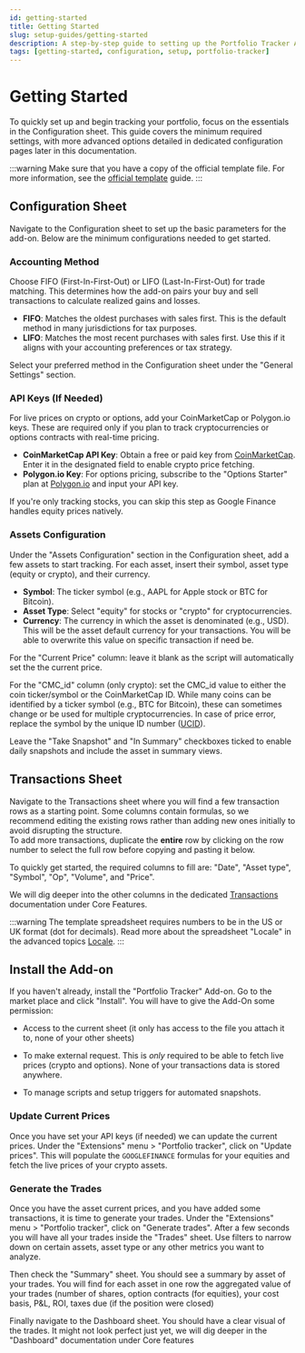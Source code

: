 ```yaml
---
id: getting-started
title: Getting Started
slug: setup-guides/getting-started
description: A step-by-step guide to setting up the Portfolio Tracker Add-on with minimum configuration to begin tracking your investments.
tags: [getting-started, configuration, setup, portfolio-tracker]
---
```


# Getting Started

To quickly set up and begin tracking your portfolio, focus on the essentials in the Configuration sheet. This guide covers the minimum required settings, with more advanced options detailed in dedicated configuration pages later in this documentation.

:::warning
Make sure that you have a copy of the official template file. For more information, see the [official template](/setup-guides/official-template) guide.
:::

## Configuration Sheet

Navigate to the Configuration sheet to set up the basic parameters for the add-on. Below are the minimum configurations needed to get started.

### Accounting Method

Choose FIFO (First-In-First-Out) or LIFO (Last-In-First-Out) for trade matching. This determines how the add-on pairs your buy and sell transactions to calculate realized gains and losses.

- **FIFO**: Matches the oldest purchases with sales first. This is the default method in many jurisdictions for tax purposes.
- **LIFO**: Matches the most recent purchases with sales first. Use this if it aligns with your accounting preferences or tax strategy.

Select your preferred method in the Configuration sheet under the "General Settings" section.

### API Keys (If Needed)

For live prices on crypto or options, add your CoinMarketCap or Polygon.io keys. These are required only if you plan to track cryptocurrencies or options contracts with real-time pricing.

- **CoinMarketCap API Key**: Obtain a free or paid key from [CoinMarketCap](https://coinmarketcap.com/api/). Enter it in the designated field to enable crypto price fetching.
- **Polygon.io Key**: For options pricing, subscribe to the "Options Starter" plan at [Polygon.io](https://polygon.io/options) and input your API key.

If you're only tracking stocks, you can skip this step as Google Finance handles equity prices natively.

### Assets Configuration

Under the "Assets Configuration" section in the Configuration sheet, add a few assets to start tracking. For each asset, insert their symbol, asset type (equity or crypto), and their currency.

- **Symbol**: The ticker symbol (e.g., AAPL for Apple stock or BTC for Bitcoin).
- **Asset Type**: Select "equity" for stocks or "crypto" for cryptocurrencies.
- **Currency**: The currency in which the asset is denominated (e.g., USD). This will be the asset default currency for your transactions. You will be able to overwrite this value on specific transaction if need be.

For the "Current Price" column: leave it blank as the script will automatically set the the current price.

For the "CMC_id" column (only crypto): set the CMC_id value to either the coin ticker/symbol or the CoinMarketCap ID. While many coins can be identified by a ticker symbol (e.g., BTC for Bitcoin), these can sometimes change or be used for multiple cryptocurrencies. In case of price error, replace the symbol by the unique ID number ([UCID](https://support.coinmarketcap.com/hc/en-us/articles/20092704479515-Unified-Cryptoasset-ID-UCID)).

Leave the "Take Snapshot" and "In Summary" checkboxes ticked to enable daily snapshots and include the asset in summary views.

## Transactions Sheet

Navigate to the Transactions sheet where you will find a few transaction rows as a starting point. Some columns contain formulas, so we recommend editing the existing rows rather than adding new ones initially to avoid disrupting the structure.  
To add more transactions, duplicate the **entire** row by clicking on the row number to select the full row before copying and pasting it below.

To quickly get started, the required columns to fill are: "Date", "Asset type", "Symbol", "Op", "Volume", and "Price".

We will dig deeper into the other columns in the dedicated [Transactions](/core/transactions) documentation under Core Features.

:::warning
The template spreadsheet requires numbers to be in the US or UK format (dot for decimals). Read more about the spreadsheet "Locale" in the advanced topics [Locale](/advanced/locale).
:::

## Install the Add-on

If you haven't already, install the "Portfolio Tracker" Add-on. Go to the market place and click "Install".
You will have to give the Add-On some permission:

- Access to the current sheet (it only has access to the file you attach it to, none of your other sheets)

- To make external request. This is _only_ required to be able to fetch live prices (crypto and options). None of your transactions data is stored anywhere.

- To manage scripts and setup triggers for automated snapshots.

### Update Current Prices

Once you have set your API keys (if needed) we can update the current prices. Under the "Extensions" menu > "Portfolio tracker", click on "Update prices".
This will populate the `GOOGLEFINANCE` formulas for your equities and fetch the live prices of your crypto assets.

### Generate the Trades

Once you have the asset current prices, and you have added some transactions, it is time to generate your trades.
Under the "Extensions" menu > "Portfolio tracker", click on "Generate trades". After a few seconds you will have all your trades inside the "Trades" sheet. Use filters to narrow down on certain assets, asset type or any other metrics you want to analyze.

Then check the "Summary" sheet. You should see a summary by asset of your trades. You will find for each asset in one row the aggregated value of your trades (number of shares, option contracts (for equities), your cost basis, P&L, ROI, taxes due (if the position were closed)

Finally navigate to the Dashboard sheet. You should have a clear visual of the trades. It might not look perfect just yet, we will dig deeper in the "Dashboard" documentation under Core features
